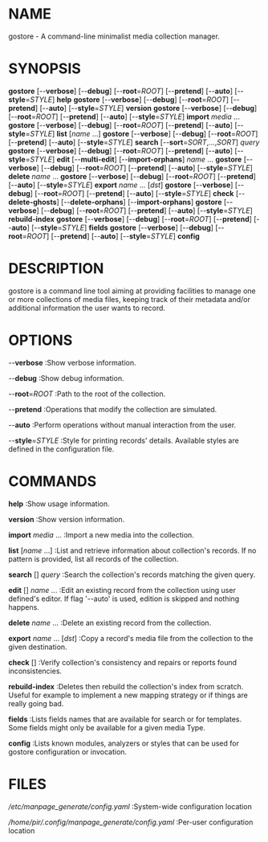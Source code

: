 # NAME

gostore - A command-line minimalist media collection manager.

# SYNOPSIS

__gostore__ [--__verbose__] [--__debug__] [--__root__=*ROOT*] [--__pretend__] 
[--__auto__] [--__style__=*STYLE*] __help__
__gostore__ [--__verbose__] [--__debug__] [--__root__=*ROOT*] [--__pretend__] 
[--__auto__] [--__style__=*STYLE*] __version__
__gostore__ [--__verbose__] [--__debug__] [--__root__=*ROOT*] [--__pretend__] 
[--__auto__] [--__style__=*STYLE*] __import__ *media* ...
__gostore__ [--__verbose__] [--__debug__] [--__root__=*ROOT*] [--__pretend__] 
[--__auto__] [--__style__=*STYLE*] __list__ [*name* ...]
__gostore__ [--__verbose__] [--__debug__] [--__root__=*ROOT*] [--__pretend__] 
[--__auto__] [--__style__=*STYLE*] __search__ [--__sort__=*SORT*,...,*SORT*] 
*query*
__gostore__ [--__verbose__] [--__debug__] [--__root__=*ROOT*] [--__pretend__] 
[--__auto__] [--__style__=*STYLE*] __edit__ [--__multi-edit__] 
[--__import-orphans__] *name* ...
__gostore__ [--__verbose__] [--__debug__] [--__root__=*ROOT*] [--__pretend__] 
[--__auto__] [--__style__=*STYLE*] __delete__ *name* ...
__gostore__ [--__verbose__] [--__debug__] [--__root__=*ROOT*] [--__pretend__] 
[--__auto__] [--__style__=*STYLE*] __export__ *name* ... [*dst*]
__gostore__ [--__verbose__] [--__debug__] [--__root__=*ROOT*] [--__pretend__] 
[--__auto__] [--__style__=*STYLE*] __check__ [--__delete-ghosts__] 
[--__delete-orphans__] [--__import-orphans__]
__gostore__ [--__verbose__] [--__debug__] [--__root__=*ROOT*] [--__pretend__] 
[--__auto__] [--__style__=*STYLE*] __rebuild-index__
__gostore__ [--__verbose__] [--__debug__] [--__root__=*ROOT*] [--__pretend__] 
[--__auto__] [--__style__=*STYLE*] __fields__
__gostore__ [--__verbose__] [--__debug__] [--__root__=*ROOT*] [--__pretend__] 
[--__auto__] [--__style__=*STYLE*] __config__

# DESCRIPTION

gostore is a command line tool aiming at providing facilities to manage one or 
more collections of media files, keeping track of their metadata and/or 
additional information the user wants to record.

# OPTIONS

--__verbose__
:Show verbose information.

--__debug__
:Show debug information.

--__root__=*ROOT*
:Path to the root of the collection.

--__pretend__
:Operations that modify the collection are simulated.

--__auto__
:Perform operations without manual interaction from the user.

--__style__=*STYLE*
:Style for printing records' details. Available styles are defined in the 
configuration file.

# COMMANDS

__help__
:Show usage information.

__version__
:Show version information.

__import__ *media* ...
:Import a new media into the collection.

__list__ [*name* ...]
:List and retrieve information about collection's records. If no pattern is 
provided, list all records of the collection.

__search__ [<flags>] *query*
:Search the collection's records matching the given query.

__edit__ [<flags>] *name* ...
:Edit an existing record from the collection using user defined's editor. If 
flag '--auto' is used, edition is skipped and nothing happens.

__delete__ *name* ...
:Delete an existing record from the collection.

__export__ *name* ... [*dst*]
:Copy a record's media file from the collection to the given destination.

__check__ [<flags>]
:Verify collection's consistency and repairs or reports found inconsistencies.

__rebuild-index__
:Deletes then rebuild the collection's index from scratch. Useful for example to
implement a new mapping strategy or if things are really going bad.

__fields__
:Lists fields names that are available for search or for templates. Some fields 
might only be available for a given media Type.

__config__
:Lists known modules, analyzers or styles that can be used for gostore 
configuration or invocation.

# FILES

*/etc/manpage_generate/config.yaml*
:System-wide configuration location

*/home/pir/.config/manpage_generate/config.yaml*
:Per-user configuration location
